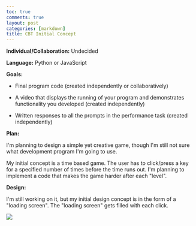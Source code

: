 ```yaml
---
toc: true
comments: true
layout: post
categories: [markdown]
title: CBT Initial Concept
---
```


**Individual/Collaboration:** Undecided 

**Language:** Python or JavaScript

**Goals:**

- Final program code (created independently or collaboratively)

- A video that displays the running of your program and demonstrates functionality you developed (created independently)

- Written responses to all the prompts in the performance task (created independently)

**Plan:**

I'm planning to design a simple yet creative game, though I'm still not sure what development program I'm going to use.

My initial concept is a time based game. The user has to click/press a key for a specified number of times before the time runs out. I'm planning to implement a code that makes the game harder after each "level".

**Design:**

I'm still working on it, but my initial design concept is in the form of a "loading screen". The "loading screen" gets filled with each click.

![]({{site.baseurl}}/images/maxresdefault.jpg)
